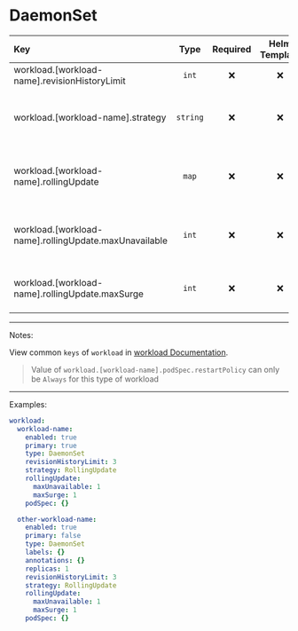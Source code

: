 # DaemonSet

| Key                                                   |   Type   | Required | Helm Template |     Default     | Description                                                          |
| :---------------------------------------------------- | :------: | :------: | :-----------: | :-------------: | :------------------------------------------------------------------- |
| workload.[workload-name].revisionHistoryLimit         |  `int`   |    ❌    |      ❌       |       `3`       | The number of history revisions                                      |
| workload.[workload-name].strategy                     | `string` |    ❌    |      ❌       | `RollingUpdate` | Define the strategy of the workload (OnDelete, RollingUpdate)        |
| workload.[workload-name].rollingUpdate                |  `map`  |    ❌    |      ❌       |      `{}`       | Holds the rollingUpdate options, Only when strategy is RollingUpdate |
| workload.[workload-name].rollingUpdate.maxUnavailable |  `int`   |    ❌    |      ❌       |                 | Define the maxUnavailable, Only when strategy is RollingUpdate       |
| workload.[workload-name].rollingUpdate.maxSurge       |  `int`   |    ❌    |      ❌       |                 | Define the maxSurge, Only when strategy is RollingUpdate             |

---

Notes:

View common `keys` of `workload` in [workload Documentation](index.md).

> Value of `workload.[workload-name].podSpec.restartPolicy` can only be `Always` for this type of workload

---

Examples:

```yaml
workload:
  workload-name:
    enabled: true
    primary: true
    type: DaemonSet
    revisionHistoryLimit: 3
    strategy: RollingUpdate
    rollingUpdate:
      maxUnavailable: 1
      maxSurge: 1
    podSpec: {}

  other-workload-name:
    enabled: true
    primary: false
    type: DaemonSet
    labels: {}
    annotations: {}
    replicas: 1
    revisionHistoryLimit: 3
    strategy: RollingUpdate
    rollingUpdate:
      maxUnavailable: 1
      maxSurge: 1
    podSpec: {}
```

